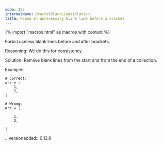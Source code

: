 ```yaml
---
code: 355
internalName: BracketBlankLineViolation
title: Found an unnecessary blank line before a bracket
---
```


{% import "macros.html" as macros with context %}


Forbid useless blank lines before and after brackets.

Reasoning:
    We do this for consistency.

Solution:
    Remove blank lines from the start and from the end of a collection.

Example::

    # Correct:
    arr = [
        1,
        2,
    ]

    # Wrong:
    arr = [

        1,
        2,

    ]

.. versionadded:: 0.13.0